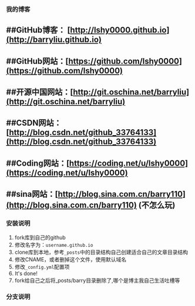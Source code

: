 ### 我的博客


##GitHub博客： 
[http://lshy0000.github.io](http://barryliu.github.io)
-----------
##GitHub网站：[https://github.com/lshy0000](https://github.com/lshy0000) 
----------
##开源中国网站：[http://git.oschina.net/barryliu](http://git.oschina.net/barryliu) 
----------
##CSDN网站：[http://blog.csdn.net/github_33764133](http://blog.csdn.net/github_33764133) 
----------
##Coding网站：[https://coding.net/u/lshy0000](https://coding.net/u/lshy0000) 
----------
##sina网站：[http://blog.sina.com.cn/barry110](http://blog.sina.com.cn/barry110) (不怎么玩)
----------

### 安装说明

1. fork库到自己的github
2. 修改名字为：`username.github.io`
3. clone库到本地，参考`_posts`中的目录结构自己创建适合自己的文章目录结构
4. 修改CNAME，或者删掉这个文件，使用默认域名
5. 修改`_config.yml`配置项
6. It's done!
7. fork给自己之后将_posts/barry目录删除了,哪个是博主我自己生活吐槽等

### 分支说明

